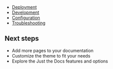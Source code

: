 - [Deployment](/deployment/)
- [Development](/development/)
- [Configuration](/configuration/)
- [Troubleshooting](/troubleshooting/)
## Next steps

- Add more pages to your documentation
- Customize the theme to fit your needs
- Explore the Just the Docs features and options

